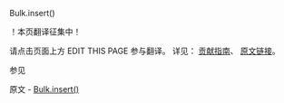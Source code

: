  Bulk.insert()

 ！本页翻译征集中！

请点击页面上方 EDIT THIS PAGE 参与翻译。
详见：
[贡献指南]( https://github.com/JinMuInfo/MongoDB-Manual-zh/blob/master/CONTRIBUTING.md )、
[原文链接](  https://docs.mongodb.com/manual/reference/method/Bulk.insert/  )。

 参见

原文 - [Bulk.insert()]( https://docs.mongodb.com/manual/reference/method/Bulk.insert/ )

